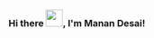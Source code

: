 ### Hi there <img src="https://raw.githubusercontent.com/MartinHeinz/MartinHeinz/master/wave.gif" width="30px">, I'm Manan Desai!


<!--
**MananDesai2997/MananDesai2997** is a ✨ _special_ ✨ repository because its `README.md` (this file) appears on your GitHub profile.

Here are some ideas to get you started:

- 🔭 I’m currently working on ...
- 🌱 I’m currently learning ...
- 👯 I’m looking to collaborate on ...
- 🤔 I’m looking for help with ...
- 💬 Ask me about ...
- 📫 How to reach me: ...
- 😄 Pronouns: ...
- ⚡ Fun fact: ...
-->
